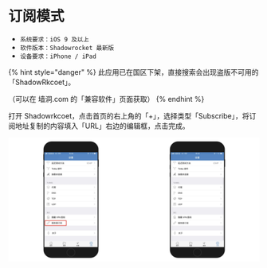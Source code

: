 # 订阅模式

* `系统要求：iOS 9 及以上`
* `软件版本：Shadowrocket 最新版`
* `设备要求：iPhone / iPad`



{% hint style="danger" %}
此应用已在国区下架，直接搜索会出现盗版不可用的「ShadowRkcoet」。

（可以在 墙洞.com 的「兼容软件」页面获取）
{% endhint %}



打开 Shadowrkcoet，点击首页的右上角的「+」，选择类型「Subscribe」，将订阅地址复制的内容填入「URL」右边的编辑框，点击完成。

![](../../../../.gitbook/assets/image%20%287%29.png)



